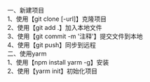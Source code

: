 一、新建项目  
1、使用【git clone [-url]】克隆项目  
2、使用【git add .】加入本地文件  
3、使用【git commit -m '注释'】提交文件到本地  
4、使用【git push】同步到远程  
二、使用yarm  
1、使用【npm install yarm -g】安装  
2、使用【yarm init】初始化项目  
